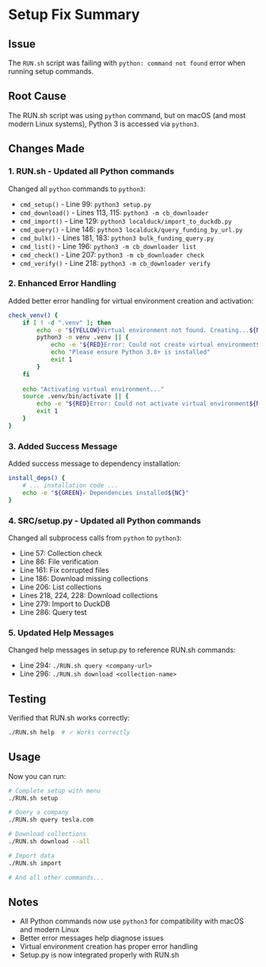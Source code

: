 # Setup Fix Summary

## Issue

The `RUN.sh` script was failing with `python: command not found` error when running setup commands.

## Root Cause

The RUN.sh script was using `python` command, but on macOS (and most modern Linux systems), Python 3 is accessed via `python3`.

## Changes Made

### 1. RUN.sh - Updated all Python commands

Changed all `python` commands to `python3`:

- `cmd_setup()` - Line 99: `python3 setup.py`
- `cmd_download()` - Lines 113, 115: `python3 -m cb_downloader`
- `cmd_import()` - Line 129: `python3 localduck/import_to_duckdb.py`
- `cmd_query()` - Line 146: `python3 localduck/query_funding_by_url.py`
- `cmd_bulk()` - Lines 181, 183: `python3 bulk_funding_query.py`
- `cmd_list()` - Line 196: `python3 -m cb_downloader list`
- `cmd_check()` - Line 207: `python3 -m cb_downloader check`
- `cmd_verify()` - Line 218: `python3 -m cb_downloader verify`

### 2. Enhanced Error Handling

Added better error handling for virtual environment creation and activation:

```bash
check_venv() {
    if [ ! -d ".venv" ]; then
        echo -e "${YELLOW}Virtual environment not found. Creating...${NC}"
        python3 -m venv .venv || {
            echo -e "${RED}Error: Could not create virtual environment${NC}"
            echo "Please ensure Python 3.8+ is installed"
            exit 1
        }
    fi
    
    echo "Activating virtual environment..."
    source .venv/bin/activate || {
        echo -e "${RED}Error: Could not activate virtual environment${NC}"
        exit 1
    }
}
```

### 3. Added Success Message

Added success message to dependency installation:

```bash
install_deps() {
    # ... installation code ...
    echo -e "${GREEN}✓ Dependencies installed${NC}"
}
```

### 4. SRC/setup.py - Updated all Python commands

Changed all subprocess calls from `python` to `python3`:

- Line 57: Collection check
- Line 86: File verification
- Line 161: Fix corrupted files
- Line 186: Download missing collections
- Line 206: List collections
- Lines 218, 224, 228: Download collections
- Line 279: Import to DuckDB
- Line 286: Query test

### 5. Updated Help Messages

Changed help messages in setup.py to reference RUN.sh commands:

- Line 294: `./RUN.sh query <company-url>`
- Line 296: `./RUN.sh download <collection-name>`

## Testing

Verified that RUN.sh works correctly:

```bash
./RUN.sh help  # ✓ Works correctly
```

## Usage

Now you can run:

```bash
# Complete setup with menu
./RUN.sh setup

# Query a company
./RUN.sh query tesla.com

# Download collections
./RUN.sh download --all

# Import data
./RUN.sh import

# And all other commands...
```

## Notes

- All Python commands now use `python3` for compatibility with macOS and modern Linux
- Better error messages help diagnose issues
- Virtual environment creation has proper error handling
- Setup.py is now integrated properly with RUN.sh


